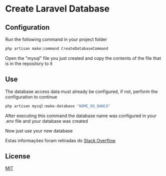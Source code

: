 # Create Laravel Database


## Configuration

Run the following command in your project folder

```bash
php artisan make:command CreateDatabaseCommand
```

Open the "mysql" file you just created and copy the contents of the file that is in the repository to it


## Use

The database access data must already be configured, if not, perform the configuration to continue

```bash
php artisan mysql:make-database "NOME_DO_BANCO"
```

After executing this command the database name was configured in your .env file and your database was created

Now just use your new database

Estas informações foram retiradas do [Stack Overflow](https://stackoverflow.com/questions/32191135/how-to-create-database-schema-table-in-laravel)


## License
[MIT](https://choosealicense.com/licenses/mit/)
